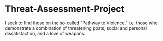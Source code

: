 # Threat-Assessment-Project
I seek to find those on the so-called "Pathway to Violence," i.e. those who demonstrate a combination of threatening posts, social and personal dissatisfaction, and a love of weapons.
